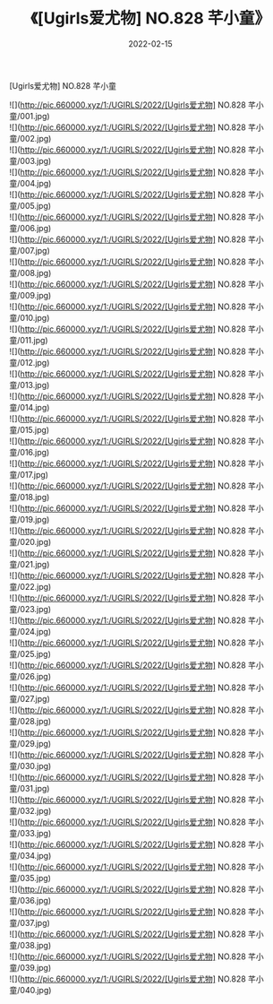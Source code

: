 ﻿---
layout: post
title:  《[Ugirls爱尤物] NO.828 芊小童》
date:   2022-02-15
img: http://pic.660000.xyz/1:/UGIRLS/2022/[Ugirls爱尤物] NO.828 芊小童/000.jpg
categories: [美女, 清纯, 唯美]
---

[Ugirls爱尤物] NO.828 芊小童

 ![](http://pic.660000.xyz/1:/UGIRLS/2022/[Ugirls爱尤物] NO.828 芊小童/001.jpg) <br>![](http://pic.660000.xyz/1:/UGIRLS/2022/[Ugirls爱尤物] NO.828 芊小童/002.jpg) <br>![](http://pic.660000.xyz/1:/UGIRLS/2022/[Ugirls爱尤物] NO.828 芊小童/003.jpg) <br>![](http://pic.660000.xyz/1:/UGIRLS/2022/[Ugirls爱尤物] NO.828 芊小童/004.jpg) <br>![](http://pic.660000.xyz/1:/UGIRLS/2022/[Ugirls爱尤物] NO.828 芊小童/005.jpg) <br>![](http://pic.660000.xyz/1:/UGIRLS/2022/[Ugirls爱尤物] NO.828 芊小童/006.jpg) <br>![](http://pic.660000.xyz/1:/UGIRLS/2022/[Ugirls爱尤物] NO.828 芊小童/007.jpg) <br>![](http://pic.660000.xyz/1:/UGIRLS/2022/[Ugirls爱尤物] NO.828 芊小童/008.jpg) <br>![](http://pic.660000.xyz/1:/UGIRLS/2022/[Ugirls爱尤物] NO.828 芊小童/009.jpg) <br>![](http://pic.660000.xyz/1:/UGIRLS/2022/[Ugirls爱尤物] NO.828 芊小童/010.jpg) <br>![](http://pic.660000.xyz/1:/UGIRLS/2022/[Ugirls爱尤物] NO.828 芊小童/011.jpg) <br>![](http://pic.660000.xyz/1:/UGIRLS/2022/[Ugirls爱尤物] NO.828 芊小童/012.jpg) <br>![](http://pic.660000.xyz/1:/UGIRLS/2022/[Ugirls爱尤物] NO.828 芊小童/013.jpg) <br>![](http://pic.660000.xyz/1:/UGIRLS/2022/[Ugirls爱尤物] NO.828 芊小童/014.jpg) <br>![](http://pic.660000.xyz/1:/UGIRLS/2022/[Ugirls爱尤物] NO.828 芊小童/015.jpg) <br>![](http://pic.660000.xyz/1:/UGIRLS/2022/[Ugirls爱尤物] NO.828 芊小童/016.jpg) <br>![](http://pic.660000.xyz/1:/UGIRLS/2022/[Ugirls爱尤物] NO.828 芊小童/017.jpg) <br>![](http://pic.660000.xyz/1:/UGIRLS/2022/[Ugirls爱尤物] NO.828 芊小童/018.jpg) <br>![](http://pic.660000.xyz/1:/UGIRLS/2022/[Ugirls爱尤物] NO.828 芊小童/019.jpg) <br>![](http://pic.660000.xyz/1:/UGIRLS/2022/[Ugirls爱尤物] NO.828 芊小童/020.jpg) <br>![](http://pic.660000.xyz/1:/UGIRLS/2022/[Ugirls爱尤物] NO.828 芊小童/021.jpg) <br>![](http://pic.660000.xyz/1:/UGIRLS/2022/[Ugirls爱尤物] NO.828 芊小童/022.jpg) <br>![](http://pic.660000.xyz/1:/UGIRLS/2022/[Ugirls爱尤物] NO.828 芊小童/023.jpg) <br>![](http://pic.660000.xyz/1:/UGIRLS/2022/[Ugirls爱尤物] NO.828 芊小童/024.jpg) <br>![](http://pic.660000.xyz/1:/UGIRLS/2022/[Ugirls爱尤物] NO.828 芊小童/025.jpg) <br>![](http://pic.660000.xyz/1:/UGIRLS/2022/[Ugirls爱尤物] NO.828 芊小童/026.jpg) <br>![](http://pic.660000.xyz/1:/UGIRLS/2022/[Ugirls爱尤物] NO.828 芊小童/027.jpg) <br>![](http://pic.660000.xyz/1:/UGIRLS/2022/[Ugirls爱尤物] NO.828 芊小童/028.jpg) <br>![](http://pic.660000.xyz/1:/UGIRLS/2022/[Ugirls爱尤物] NO.828 芊小童/029.jpg) <br>![](http://pic.660000.xyz/1:/UGIRLS/2022/[Ugirls爱尤物] NO.828 芊小童/030.jpg) <br>![](http://pic.660000.xyz/1:/UGIRLS/2022/[Ugirls爱尤物] NO.828 芊小童/031.jpg) <br>![](http://pic.660000.xyz/1:/UGIRLS/2022/[Ugirls爱尤物] NO.828 芊小童/032.jpg) <br>![](http://pic.660000.xyz/1:/UGIRLS/2022/[Ugirls爱尤物] NO.828 芊小童/033.jpg) <br>![](http://pic.660000.xyz/1:/UGIRLS/2022/[Ugirls爱尤物] NO.828 芊小童/034.jpg) <br>![](http://pic.660000.xyz/1:/UGIRLS/2022/[Ugirls爱尤物] NO.828 芊小童/035.jpg) <br>![](http://pic.660000.xyz/1:/UGIRLS/2022/[Ugirls爱尤物] NO.828 芊小童/036.jpg) <br>![](http://pic.660000.xyz/1:/UGIRLS/2022/[Ugirls爱尤物] NO.828 芊小童/037.jpg) <br>![](http://pic.660000.xyz/1:/UGIRLS/2022/[Ugirls爱尤物] NO.828 芊小童/038.jpg) <br>![](http://pic.660000.xyz/1:/UGIRLS/2022/[Ugirls爱尤物] NO.828 芊小童/039.jpg) <br>![](http://pic.660000.xyz/1:/UGIRLS/2022/[Ugirls爱尤物] NO.828 芊小童/040.jpg) <br>